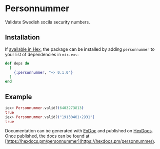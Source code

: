 # Personnummer
Validate Swedish socila security numbers.

## Installation

If [available in Hex](https://hex.pm/docs/publish), the package can be installed
by adding `personnummer` to your list of dependencies in `mix.exs`:

```elixir
def deps do
  [
    {:personnummer, "~> 0.1.0"}
  ]
end
```

## Example

```elixir
iex> Personnummer.valid?(6403273813)
true
iex> Personnummer.valid?("19130401+2931")
true
```


Documentation can be generated with [ExDoc](https://github.com/elixir-lang/ex_doc)
and published on [HexDocs](https://hexdocs.pm). Once published, the docs can
be found at [https://hexdocs.pm/personnummer](https://hexdocs.pm/personnummer).

